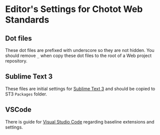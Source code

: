 # Editor's Settings for Chotot Web Standards

## Dot files

These dot files are prefixed with underscore so they are not hidden. You should remove `_` when copy these dot files to the root of a Web project repository.

## Sublime Text 3

These files are initial settings for [Sublime Text 3](https://www.sublimetext.com/3) and should be copied to ST3 `Packages` folder.

## VSCode

There is guide for [Visual Studio Code](https://code.visualstudio.com/) regarding baseline extensions and settings.
